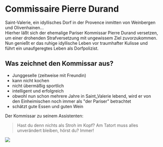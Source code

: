 # Commissaire Pierre Durand


Saint-Valerie, ein idyllisches Dorf in der Provence inmitten von Weinbergen und Olivenhainen...  
Hierher läßt sich der ehemalige Pariser Kommissar Pierre Durand versetzen, um einer drohenden Strafversetzung mit ungewissem Ziel zuvorzukommen. Nun genießt er das ruhige idyllische Leben vor traumhafter Kulisse und führt ein unaufgeregtes Leben als Dorfpolizist.


## Was zeichnet den Kommissar aus?

* Junggeselle (zeitweise mit Freundin)
* kann nicht kochen
* nicht übermäßig sportlich
* intelligent und erfolgreich
* obwohl nun schon mehrere Jahre in Saint_Valerie lebend, wird er von den Einheimischen noch immer als "der Pariser" betrachtet
* schätzt gute Essen und guten Wein


Der Kommissar zu seinem Assistenten:

> Hast du denn nichts als Stroh im Kopf? Am Tatort muss alles unverändert bleiben, hörst du? Immer!

<img src="https://commons.wikimedia.org/wiki/File:Plateau_de_valensole1.JPG"/> 
